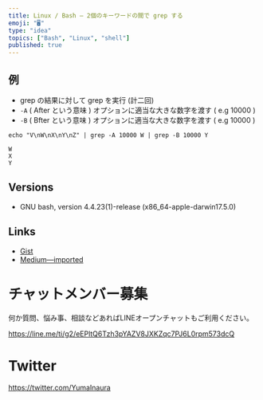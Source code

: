 ```yaml
---
title: Linux / Bash — 2個のキーワードの間で grep する
emoji: "🖥"
type: "idea"
topics: ["Bash", "Linux", "shell"]
published: true
---
```



## 例

- grep の結果に対して grep を実行 (計二回)
- `-A` ( After という意味 ) オプションに適当な大きな数字を渡す ( e.g 10000 )
- `-B` ( Bfter という意味 ) オプションに適当な大きな数字を渡す ( e.g 10000 )

```
echo "V\nW\nX\nY\nZ" | grep -A 10000 W | grep -B 10000 Y
```

```
W
X
Y
```

## Versions

- GNU bash, version 4.4.23(1)-release (x86_64-apple-darwin17.5.0)

## Links

- [Gist](https://gist.github.com/YumaInaura/2ebac8269aafdf1c2615e21ae07a30b9)
- [Medium—imported](https://medium.com/supersonic-generation/bash-grep-between-two-keywords-fe0d91112b9d)








<!-- Update From Qiita API -->

# チャットメンバー募集


何か質問、悩み事、相談などあればLINEオープンチャットもご利用ください。

https://line.me/ti/g2/eEPltQ6Tzh3pYAZV8JXKZqc7PJ6L0rpm573dcQ





# Twitter


https://twitter.com/YumaInaura


<!-- Update From Qiita API -->


